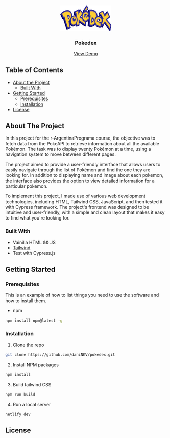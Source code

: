 
<!-- PROJECT LOGO -->
<br />
<p align="center">
    <a href="LINK">
        <img src="src/img/poke_logo.png" alt="Logo" width="160" height="80">
    </a>
    <h3 align="center">Pokedex</h3>
    <p align="center">
        <a href="https://enchanting-mermaid-7262af.netlify.app/">View Demo</a>
    </p>
</p>



<!-- TABLE OF CONTENTS -->
## Table of Contents

* [About the Project](#about-the-project)
    * [Built With](#built-with)
* [Getting Started](#getting-started)
    * [Prerequisites](#prerequisites)
    * [Installation](#installation)
* [License](#license)



<!-- ABOUT THE PROJECT -->
## About The Project

In this project for the r-ArgentinaPrograma course, the objective was to fetch data from the PokeAPI to retrieve information about all the available Pokémon. The task was to display twenty Pokémon at a time, using a navigation system to move between different pages.

The project aimed to provide a user-friendly interface that allows users to easily navigate through the list of Pokémon and find the one they are looking for. In addition to displaying name and image about each pokemon, the interface also provides the option to view detailed information for a particular pokemon.

To implement this project, I made use of various web development technologies, including HTML, Tailwind CSS, JavaScript, and then tested it with Cypress framework. The project's frontend was designed to be intuitive and user-friendly, with a simple and clean layout that makes it easy to find what you're looking for.

### Built With

* Vainilla HTML && JS
* [Tailwind](https://tailwindcss.com)
* Test with Cypress.js

<!-- GETTING STARTED -->
## Getting Started

### Prerequisites

This is an example of how to list things you need to use the software and how to install them.
* npm
```sh
npm install npm@latest -g
```

### Installation

1. Clone the repo
```sh
git clone https://github.com/daniNKV/pokedex.git
```
2. Install NPM packages
```sh
npm install
```
3. Build tailwind CSS
```sh
npm run build
```
4. Run a local server
```sh
netlify dev
```



<!-- LICENSE -->
## License



